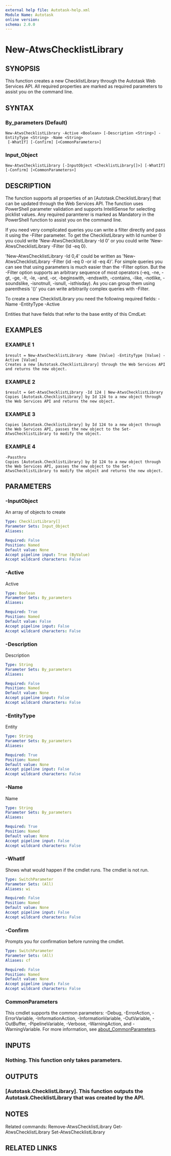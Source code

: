 ```yaml
---
external help file: Autotask-help.xml
Module Name: Autotask
online version:
schema: 2.0.0
---
```


# New-AtwsChecklistLibrary

## SYNOPSIS
This function creates a new ChecklistLibrary through the Autotask Web Services API.
All required properties are marked as required parameters to assist you on the command line.

## SYNTAX

### By_parameters (Default)
```
New-AtwsChecklistLibrary -Active <Boolean> [-Description <String>] -EntityType <String> -Name <String>
 [-WhatIf] [-Confirm] [<CommonParameters>]
```

### Input_Object
```
New-AtwsChecklistLibrary [-InputObject <ChecklistLibrary[]>] [-WhatIf] [-Confirm] [<CommonParameters>]
```

## DESCRIPTION
The function supports all properties of an \[Autotask.ChecklistLibrary\] that can be updated through the Web Services API.
The function uses PowerShell parameter validation  and supports IntelliSense for selecting picklist values.
Any required paramterer is marked as Mandatory in the PowerShell function to assist you on the command line.

If you need very complicated queries you can write a filter directly and pass it using the -Filter parameter.
To get the ChecklistLibrary with Id number 0 you could write 'New-AtwsChecklistLibrary -Id 0' or you could write 'New-AtwsChecklistLibrary -Filter {Id -eq 0}.

'New-AtwsChecklistLibrary -Id 0,4' could be written as 'New-AtwsChecklistLibrary -Filter {id -eq 0 -or id -eq 4}'.
For simple queries you can see that using parameters is much easier than the -Filter option.
But the -Filter option supports an arbitrary sequence of most operators (-eq, -ne, -gt, -ge, -lt, -le, -and, -or, -beginswith, -endswith, -contains, -like, -notlike, -soundslike, -isnotnull, -isnull, -isthisday).
As you can group them using parenthesis '()' you can write arbitrarily complex queries with -Filter. 

To create a new ChecklistLibrary you need the following required fields:
 -Name
 -EntityType
 -Active

Entities that have fields that refer to the base entity of this CmdLet:

## EXAMPLES

### EXAMPLE 1
```
$result = New-AtwsChecklistLibrary -Name [Value] -EntityType [Value] -Active [Value]
Creates a new [Autotask.ChecklistLibrary] through the Web Services API and returns the new object.
```

### EXAMPLE 2
```
$result = Get-AtwsChecklistLibrary -Id 124 | New-AtwsChecklistLibrary 
Copies [Autotask.ChecklistLibrary] by Id 124 to a new object through the Web Services API and returns the new object.
```

### EXAMPLE 3
```
Copies [Autotask.ChecklistLibrary] by Id 124 to a new object through the Web Services API, passes the new object to the Set-AtwsChecklistLibrary to modify the object.
```

### EXAMPLE 4
```
-Passthru
Copies [Autotask.ChecklistLibrary] by Id 124 to a new object through the Web Services API, passes the new object to the Set-AtwsChecklistLibrary to modify the object and returns the new object.
```

## PARAMETERS

### -InputObject
An array of objects to create

```yaml
Type: ChecklistLibrary[]
Parameter Sets: Input_Object
Aliases:

Required: False
Position: Named
Default value: None
Accept pipeline input: True (ByValue)
Accept wildcard characters: False
```

### -Active
Active

```yaml
Type: Boolean
Parameter Sets: By_parameters
Aliases:

Required: True
Position: Named
Default value: False
Accept pipeline input: False
Accept wildcard characters: False
```

### -Description
Description

```yaml
Type: String
Parameter Sets: By_parameters
Aliases:

Required: False
Position: Named
Default value: None
Accept pipeline input: False
Accept wildcard characters: False
```

### -EntityType
Entity

```yaml
Type: String
Parameter Sets: By_parameters
Aliases:

Required: True
Position: Named
Default value: None
Accept pipeline input: False
Accept wildcard characters: False
```

### -Name
Name

```yaml
Type: String
Parameter Sets: By_parameters
Aliases:

Required: True
Position: Named
Default value: None
Accept pipeline input: False
Accept wildcard characters: False
```

### -WhatIf
Shows what would happen if the cmdlet runs.
The cmdlet is not run.

```yaml
Type: SwitchParameter
Parameter Sets: (All)
Aliases: wi

Required: False
Position: Named
Default value: None
Accept pipeline input: False
Accept wildcard characters: False
```

### -Confirm
Prompts you for confirmation before running the cmdlet.

```yaml
Type: SwitchParameter
Parameter Sets: (All)
Aliases: cf

Required: False
Position: Named
Default value: None
Accept pipeline input: False
Accept wildcard characters: False
```

### CommonParameters
This cmdlet supports the common parameters: -Debug, -ErrorAction, -ErrorVariable, -InformationAction, -InformationVariable, -OutVariable, -OutBuffer, -PipelineVariable, -Verbose, -WarningAction, and -WarningVariable. For more information, see [about_CommonParameters](http://go.microsoft.com/fwlink/?LinkID=113216).

## INPUTS

### Nothing. This function only takes parameters.
## OUTPUTS

### [Autotask.ChecklistLibrary]. This function outputs the Autotask.ChecklistLibrary that was created by the API.
## NOTES
Related commands:
Remove-AtwsChecklistLibrary
 Get-AtwsChecklistLibrary
 Set-AtwsChecklistLibrary

## RELATED LINKS
